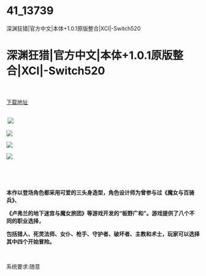 # 41_13739
深渊狂猎|官方中文|本体+1.0.1原版整合|XCI|-Switch520
# 深渊狂猎|官方中文|本体+1.0.1原版整合|XCI|-Switch520
 <br/></br>
[下载地址](https://www.switch520.cc/article/13739 "下载地址")
<br/></br>

<p><strong>&nbsp;<img src="https://www.switch520.cc/muke_img/upload_art_editor_20210513-1_56d6bb3fd876154e0e65d23df7274f79.jpg"> </strong></p>
<p><img src="https://www.switch520.cc/muke_img/upload_art_editor_20210513-1_a6fa4bfe0c25b9d686e1d16abedf0413.jpg"></p>
<p><img src="https://www.switch520.cc/muke_img/upload_art_editor_20210513-1_d6d75e0c88f7a0934046db10c10157be.jpg"></p>
<p><img src="https://www.switch520.cc/muke_img/upload_art_editor_20210513-1_e8d21c2052e341154fcdc55b8959274c.jpg"></p>
<p>&nbsp;</p>
<p>&nbsp;</p>
<p><strong>本作以登场角色都采用可爱的三头身造型，角色设计师为曾参与过《魔女与百骑兵》、</strong></p>
<p><strong>《卢弗兰的地下迷宫与魔女旅团》等游戏开发的“板野广和”。游戏提供了八个不同的职业选择，</strong></p>
<p><strong>包括猎人、死灵法师、女仆、枪手、守护者、破坏者、主教和术士，玩家可以选择其中四个开始冒险。</strong></p>
<p><strong>&nbsp;</strong></p>
<p>系统要求:随意</p>




